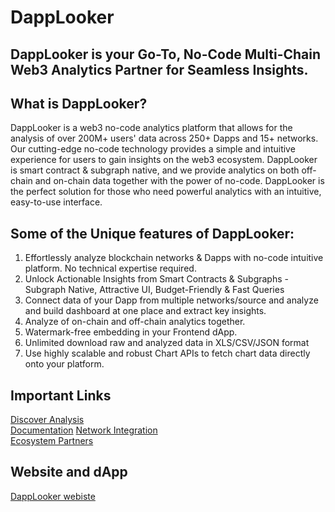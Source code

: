 # DappLooker
## DappLooker is your Go-To, No-Code Multi-Chain Web3 Analytics Partner for Seamless Insights.

## What is DappLooker?
DappLooker is a web3 no-code analytics platform that allows for the analysis of over 200M+ users' data across 250+ Dapps and 15+ networks. Our cutting-edge no-code technology provides a simple and intuitive experience for users to gain insights on the web3 ecosystem. DappLooker is smart contract & subgraph native, and we provide analytics on both off-chain and on-chain data together with the power of no-code. DappLooker is the perfect solution for those who need powerful analytics with an intuitive, easy-to-use interface.

## Some of the Unique features of DappLooker:
1. Effortlessly analyze blockchain networks & Dapps with no-code intuitive platform. No technical expertise required. 
2. Unlock Actionable Insights from Smart Contracts & Subgraphs - Subgraph Native, Attractive UI, Budget-Friendly & Fast Queries
3. Connect data of your Dapp from multiple networks/source and analyze and build dashboard at one place and extract key insights.
4. Analyze of on-chain and off-chain analytics together.
5. Watermark-free embedding in your Frontend dApp. 
6. Unlimited download raw and analyzed data in XLS/CSV/JSON format
7. Use highly scalable and robust Chart APIs to fetch chart data directly onto your platform.

## Important Links
[Discover Analysis](https://dapplooker.com/browse/dashboards?sort=popular)<br />
[Documentation](https://dapplooker.notion.site/dapplooker/Dapplooker-Documentation-f3113336bdce4ecea688fa0ba69cec98)
[Network Integration](https://dapplooker.com/integration)<br />
[Ecosystem Partners](https://dapplooker.com/#partner)



## Website and dApp
[DappLooker webiste](https://dapplooker.com/)

